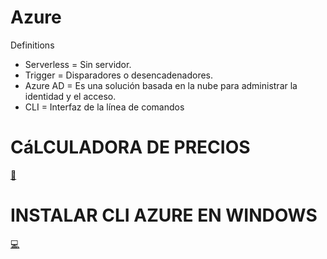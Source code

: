 # Azure

Definitions

* Serverless = Sin servidor.
* Trigger = Disparadores o desencadenadores.
* Azure AD = Es una solución basada en la nube para administrar la identidad y el acceso.
* CLI = Interfaz de la línea de comandos

# CáLCULADORA DE PRECIOS
[📱](https://azure.microsoft.com/es-es/pricing/calculator)

# INSTALAR CLI AZURE EN WINDOWS
[💻](https://learn.microsoft.com/en-us/cli/azure/install-azure-cli-windows?tabs=azure-cli)
